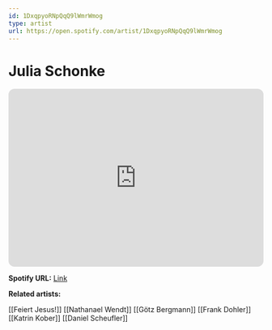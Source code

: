 ```yaml
---
id: 1DxqpyoRNpQqQ9lWmrWmog
type: artist
url: https://open.spotify.com/artist/1DxqpyoRNpQqQ9lWmrWmog
---
```

# Julia Schonke

<iframe style="border-radius:12px" src="https://open.spotify.com/embed/artist/1DxqpyoRNpQqQ9lWmrWmog" width="100%" height="352" frameBorder="0" allowfullscreen="" allow="autoplay; clipboard-write; encrypted-media; fullscreen; picture-in-picture" loading="lazy"></iframe>

**Spotify URL:** [Link](https://open.spotify.com/artist/1DxqpyoRNpQqQ9lWmrWmog)

**Related artists:**

[[Feiert Jesus!]]
[[Nathanael Wendt]]
[[Götz Bergmann]]
[[Frank Dohler]]
[[Katrin Kober]]
[[Daniel Scheufler]]
